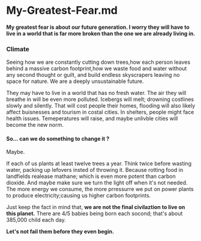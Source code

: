 # My-Greatest-Fear.md
**My greatest fear is about our future generation. I  worry they will have to live in a world that is far more broken than the one we are already living in.**
### Climate
Seeing how we are constantly cutting down trees,how each person leaves behind a massive carbon footprint,how we waste food and water without any second thought or guilt,
and build endless skyscrapers leaving no space for nature. We are a deeply unsustainable future.

They may have to live in a world that has no fresh water. The air they will breathe in will be even more polluted. Icebergs will melt;
drowning costlines slowly and silently. That will cost people their homes, flooding will also likely affect buisnesses and tourism in costal cities.
In shelters, people might face health issues. Temeperatures will raise, and maybe unlivble cities will become the new norm.

#### So... can we do something to change it ?
Maybe.

If each of us plants at least twelve trees a year. Think twice before wasting water, packing up lefovers insted of throwing it. Because rotting food in landfields realease mathane; which is
even more potent than carbon dioxide. And maybe make sure we turn the light off when it's not needed. The more energy we consume,
the more prressurre we put on power plants to produce electricity;causing us higher carbon footprints.

Just keep the fact in mind that, **we are not the final civilaztion to live on this planet.** There are 4/5 babies being born each socond; that's about 385,000 child each day.

**Let's not fail them before they even begin.**
